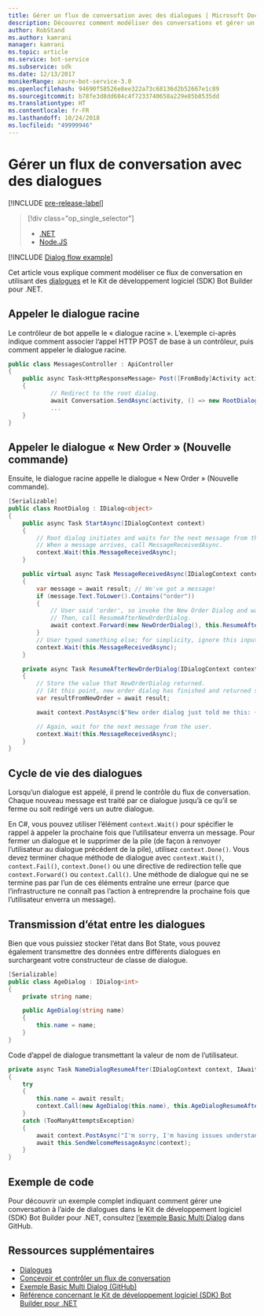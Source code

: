 ```yaml
---
title: Gérer un flux de conversation avec des dialogues | Microsoft Docs
description: Découvrez comment modéliser des conversations et gérer un flux de conversation à l’aide des dialogues et du Kit de développement logiciel (SDK) Bot Builder pour .NET.
author: RobStand
ms.author: kamrani
manager: kamrani
ms.topic: article
ms.service: bot-service
ms.subservice: sdk
ms.date: 12/13/2017
monikerRange: azure-bot-service-3.0
ms.openlocfilehash: 94690f58526e8ee322a73c68136d2b52667e1c89
ms.sourcegitcommit: b78fe3d8dd604c4f7233740658a229e85b8535dd
ms.translationtype: HT
ms.contentlocale: fr-FR
ms.lasthandoff: 10/24/2018
ms.locfileid: "49999946"
---
```

# <a name="manage-conversation-flow-with-dialogs"></a>Gérer un flux de conversation avec des dialogues

[!INCLUDE [pre-release-label](../includes/pre-release-label-v3.md)]

> [!div class="op_single_selector"]
> - [.NET](../dotnet/bot-builder-dotnet-manage-conversation-flow.md)
> - [Node.JS](../nodejs/bot-builder-nodejs-dialog-manage-conversation-flow.md)

[!INCLUDE [Dialog flow example](../includes/snippet-dotnet-manage-conversation-flow-intro.md)]

Cet article vous explique comment modéliser ce flux de conversation en utilisant des [dialogues](bot-builder-dotnet-dialogs.md) et le Kit de développement logiciel (SDK) Bot Builder pour .NET. 

## <a name="invoke-the-root-dialog"></a>Appeler le dialogue racine

Le contrôleur de bot appelle le « dialogue racine ». L’exemple ci-après indique comment associer l’appel HTTP POST de base à un contrôleur, puis comment appeler le dialogue racine. 

```cs
public class MessagesController : ApiController
{
    public async Task<HttpResponseMessage> Post([FromBody]Activity activity)
    {
            // Redirect to the root dialog.
            await Conversation.SendAsync(activity, () => new RootDialog()); 
            ...
    }
}
```

## <a name="invoke-the-new-order-dialog"></a>Appeler le dialogue « New Order » (Nouvelle commande)

Ensuite, le dialogue racine appelle le dialogue « New Order » (Nouvelle commande). 

```cs
[Serializable]
public class RootDialog : IDialog<object>
{
    public async Task StartAsync(IDialogContext context)
    {
        // Root dialog initiates and waits for the next message from the user. 
        // When a message arrives, call MessageReceivedAsync.
        context.Wait(this.MessageReceivedAsync); 
    }

    public virtual async Task MessageReceivedAsync(IDialogContext context, IAwaitable<IMessageActivity> result)
    {
        var message = await result; // We've got a message!
        if (message.Text.ToLower().Contains("order"))
        {
            // User said 'order', so invoke the New Order Dialog and wait for it to finish.
            // Then, call ResumeAfterNewOrderDialog.
            await context.Forward(new NewOrderDialog(), this.ResumeAfterNewOrderDialog, message, CancellationToken.None);
        }
        // User typed something else; for simplicity, ignore this input and wait for the next message.
        context.Wait(this.MessageReceivedAsync);
    }

    private async Task ResumeAfterNewOrderDialog(IDialogContext context, IAwaitable<string> result)
    {
        // Store the value that NewOrderDialog returned. 
        // (At this point, new order dialog has finished and returned some value to use within the root dialog.)
        var resultFromNewOrder = await result;

        await context.PostAsync($"New order dialog just told me this: {resultFromNewOrder}");

        // Again, wait for the next message from the user.
        context.Wait(this.MessageReceivedAsync);
    }
}
```

## <a id="dialog-lifecycle"></a> Cycle de vie des dialogues

Lorsqu’un dialogue est appelé, il prend le contrôle du flux de conversation. Chaque nouveau message est traité par ce dialogue jusqu’à ce qu’il se ferme ou soit redirigé vers un autre dialogue. 

En C#, vous pouvez utiliser l’élément `context.Wait()` pour spécifier le rappel à appeler la prochaine fois que l’utilisateur enverra un message. Pour fermer un dialogue et le supprimer de la pile (de façon à renvoyer l’utilisateur au dialogue précédent de la pile), utilisez `context.Done()`. Vous devez terminer chaque méthode de dialogue avec `context.Wait()`, `context.Fail()`, `context.Done()` ou une directive de redirection telle que `context.Forward()` ou `context.Call()`. Une méthode de dialogue qui ne se termine pas par l’un de ces éléments entraîne une erreur (parce que l’infrastructure ne connaît pas l’action à entreprendre la prochaine fois que l’utilisateur enverra un message).

## <a name="passing-state-between-dialogs"></a>Transmission d’état entre les dialogues

Bien que vous puissiez stocker l’état dans Bot State, vous pouvez également transmettre des données entre différents dialogues en surchargeant votre constructeur de classe de dialogue.

```cs
[Serializable]
public class AgeDialog : IDialog<int>
{
    private string name;

    public AgeDialog(string name)
    {
        this.name = name;
    }
}
 ```

Code d’appel de dialogue transmettant la valeur de nom de l’utilisateur.

```cs
private async Task NameDialogResumeAfter(IDialogContext context, IAwaitable<string> result)
{
    try
    {
        this.name = await result;
        context.Call(new AgeDialog(this.name), this.AgeDialogResumeAfter);
    }
    catch (TooManyAttemptsException)
    {
        await context.PostAsync("I'm sorry, I'm having issues understanding you. Let's try again.");
        await this.SendWelcomeMessageAsync(context);
    }
}
```

## <a name="sample-code"></a>Exemple de code 

Pour découvrir un exemple complet indiquant comment gérer une conversation à l’aide de dialogues dans le Kit de développement logiciel (SDK) Bot Builder pour .NET, consultez <a href="https://github.com/Microsoft/BotBuilder-Samples/tree/master/CSharp/core-BasicMultiDialog" target="_blank">l’exemple Basic Multi Dialog</a> dans GitHub.

## <a name="additional-resources"></a>Ressources supplémentaires

- [Dialogues](bot-builder-dotnet-dialogs.md)
- [Concevoir et contrôler un flux de conversation](../bot-service-design-conversation-flow.md)
- <a href="https://github.com/Microsoft/BotBuilder-Samples/tree/master/CSharp/core-BasicMultiDialog" target="_blank">Exemple Basic Multi Dialog (GitHub)</a>
- <a href="/dotnet/api/?view=botbuilder-3.11.0" target="_blank">Référence concernant le Kit de développement logiciel (SDK) Bot Builder pour .NET</a>
